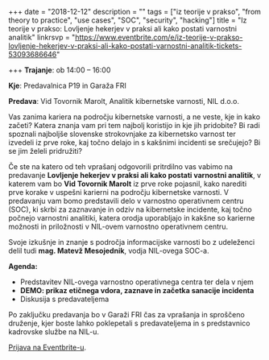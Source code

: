 +++
date = "2018-12-12"
description = ""
tags = ["iz teorije v prakso", "from theory to practice", "use cases", "SOC", "security", "hacking"]
title = "Iz teorije v prakso: Lovljenje hekerjev v praksi ali kako postati varnostni analitik"
linkrsvp = "https://www.eventbrite.com/e/iz-teorije-v-prakso-lovljenje-hekerjev-v-praksi-ali-kako-postati-varnostni-analitik-tickets-53093686646"

+++
**Trajanje**: ob 14:00 – 16:00

**Kje**: Predavalnica P19 in Garaža FRI

**Predava**: Vid Tovornik Marolt, Analitik kibernetske varnosti, NIL d.o.o.

Vas zanima kariera na področju kibernetske varnosti, a ne veste, kje in kako začeti? Katera znanja vam pri tem najbolj koristijo in kje jih pridobite? Bi radi spoznali najboljše slovenske strokovnjake za kibernetsko varnost ter izvedeli iz prve roke, kaj točno delajo in s kakšnimi incidenti se srečujejo? Bi se jim želeli pridružiti?

<!--more-->

Če ste na katero od teh vprašanj odgovorili pritrdilno vas vabimo na predavanje **Lovljenje hekerjev v praksi ali kako postati varnostni analitik**, v katerem vam bo **Vid Tovornik Marolt** iz prve roke pojasnil, kako narediti prve korake v uspešni karierni na področju kibernetske varnosti.
V predavanju vam bomo predstavili delo v varnostno operativnem centru (SOC), ki skrbi za zaznavanje in odziv na kibernetske incidente, kaj točno počnejo varnostni analitiki, katera orodja uporabljajo in kakšne so karierne možnosti in priložnosti v NIL-ovem varnostno operativnem centru.
 
Svoje izkušnje in znanje s področja informacijske varnosti bo z udeleženci delil tudi **mag. Matevž Mesojednik**, vodja NIL-ovega SOC-a.

**Agenda:**

-	Predstavitev NIL-ovega varnostno operativnega centra ter dela v njem
-	**DEMO: prikaz etičnega vdora, zaznave in začetka sanacije incidenta**
-	Diskusija s predavateljema
 
Po zaključku predavanja bo v Garaži FRI čas za vprašanja in sproščeno druženje, kjer boste lahko poklepetali s predavateljema in s predstavnico kadrovske službe na NIL-u.

[Prijava na Eventbrite-u](https://www.eventbrite.com/e/iz-teorije-v-prakso-lovljenje-hekerjev-v-praksi-ali-kako-postati-varnostni-analitik-tickets-53093686646).

